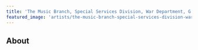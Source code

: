 ```yaml
---
title: 'The Music Branch, Special Services Division, War Department, G. S.'
featured_image: 'artists/the-music-branch-special-services-division-war-department-g-s.jpg'
---
```


## About



